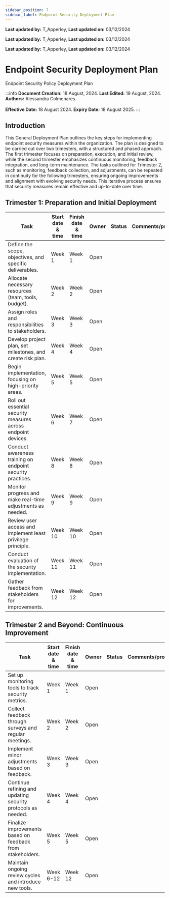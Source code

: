 ```yaml
---
sidebar_position: 7
sidebar_label: Endpoint Security Deployment Plan
---
```


**Last updated by:** T_Apperley, **Last updated on:** 03/12/2024


**Last updated by:** T_Apperley, **Last updated on:** 03/12/2024


**Last updated by:** T_Apperley, **Last updated on:** 03/12/2024


# Endpoint Security Deployment Plan

Endpoint Security Policy Deployment Plan

:::info
**Document Creation:** 18 August, 2024. **Last Edited:** 19 August, 2024. **Authors:** Alessandra Colmenares.
<br></br>**Effective Date:** 18 August 2024. **Expiry Date:** 18 August 2025.
:::

## Introduction

This General Deployment Plan outlines the key steps for implementing endpoint security measures within the organization. The plan is designed to be carried out over two trimesters, with a structured and phased approach. The first trimester focuses on preparation, execution, and initial review, while the second trimester emphasizes continuous monitoring, feedback integration, and long-term maintenance. The tasks outlined for Trimester 2, such as monitoring, feedback collection, and adjustments, can be repeated in continuity for the following trimesters, ensuring ongoing improvements and alignment with evolving security needs. This iterative process ensures that security measures remain effective and up-to-date over time.

## Trimester 1: Preparation and Initial Deployment

| Task | Start date & time | Finish date & time | Owner | Status | Comments/progress |
| --- | --- | --- | --- | --- | --- |
| Define the scope, objectives, and specific deliverables. | Week 1 | Week 1 | Open | |
| Allocate necessary resources (team, tools, budget). | Week 2 | Week 2 | Open | |
| Assign roles and responsibilities to stakeholders. | Week 3 | Week 3 | Open | |
| Develop project plan, set milestones, and create risk plan. | Week 4 | Week 4 | Open | |
| Begin implementation, focusing on high-priority areas. | Week 5 | Week 5 | Open | |
| Roll out essential security measures across endpoint devices. | Week 6 | Week 7 | Open | |
| Conduct awareness training on endpoint security practices. | Week 8 | Week 8 | Open | |
| Monitor progress and make real-time adjustments as needed. | Week 9 | Week 9 | Open | |
| Review user access and implement least privilege principle. | Week 10 | Week 10 | Open | |
| Conduct evaluation of the security implementation. | Week 11 | Week 11 | Open | |
| Gather feedback from stakeholders for improvements. | Week 12 | Week 12 | Open | |

## Trimester 2 and Beyond: Continuous Improvement

| Task | Start date & time | Finish date & time | Owner | Status | Comments/progress |
| --- | --- | --- | --- | --- | --- |
| Set up monitoring tools to track security metrics. | Week 1 | Week 1 | Open | |
| Collect feedback through surveys and regular meetings. | Week 2 | Week 2 | Open | |
| Implement minor adjustments based on feedback. | Week 3 | Week 3 | Open | |
| Continue refining and updating security protocols as needed. | Week 4 | Week 4 | Open | |
| Finalize improvements based on feedback from stakeholders. | Week 5 | Week 5 | Open | |
| Maintain ongoing review cycles and introduce new tools. | Week 6-12 | Week 12 | Open | |